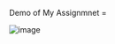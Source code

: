  Demo of My Assignmnet = 

 
![image](https://github.com/user-attachments/assets/2bef2660-d197-4972-a437-3a04124dee76)
